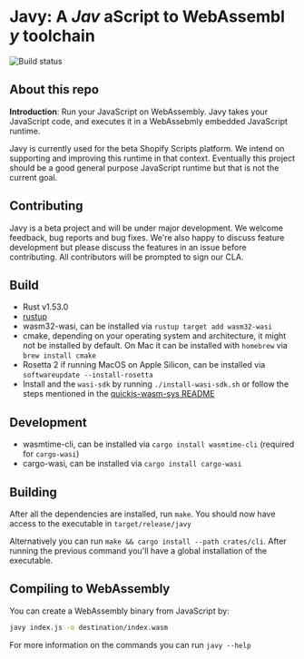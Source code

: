 # Javy: A _Jav_ aScript to WebAssembl _y_  toolchain

![Build status](https://github.com/Shopify/javy/actions/workflows/ci.yml/badge.svg?branch=main)

## About this repo

**Introduction**: Run your JavaScript on WebAssembly. Javy takes your JavaScript code, and executes it in a WebAssebmly embedded JavaScript runtime.

Javy is currently used for the beta Shopify Scripts platform. We intend on supporting and improving this runtime in that context. Eventually this project should be a good general purpose JavaScript runtime but that is not the current goal.

## Contributing

Javy is a beta project and will be under major development. We welcome feedback, bug reports and bug fixes. We're also happy to discuss feature development but please discuss the features in an issue before contributing. All contributors will be prompted to sign our CLA.

## Build

- Rust v1.53.0
- [rustup](https://rustup.rs/)
- wasm32-wasi, can be installed via `rustup target add wasm32-wasi`
- cmake, depending on your operating system and architecture, it might not be
  installed by default. On Mac it can be installed with `homebrew` via `brew
  install cmake`
- Rosetta 2 if running MacOS on Apple Silicon, can be installed via
  `softwareupdate --install-rosetta`
- Install and the `wasi-sdk` by running `./install-wasi-sdk.sh` or follow the
  steps mentioned in the [quickjs-wasm-sys README](crates/quickjs-wasm-sys/README.md)

## Development

- wasmtime-cli, can be installed via `cargo install wasmtime-cli` (required for
  `cargo-wasi`)
- cargo-wasi, can be installed via `cargo install cargo-wasi`

## Building

After all the dependencies are installed, run `make`. You
should now have access to the executable in `target/release/javy`

Alternatively you can run `make && cargo install --path crates/cli`.
After running the previous command you'll have a global installation of the
executable.

## Compiling to WebAssembly

You can create a WebAssembly binary from JavaScript by:

```bash
javy index.js -o destination/index.wasm
```

For more information on the commands you can run `javy --help`

